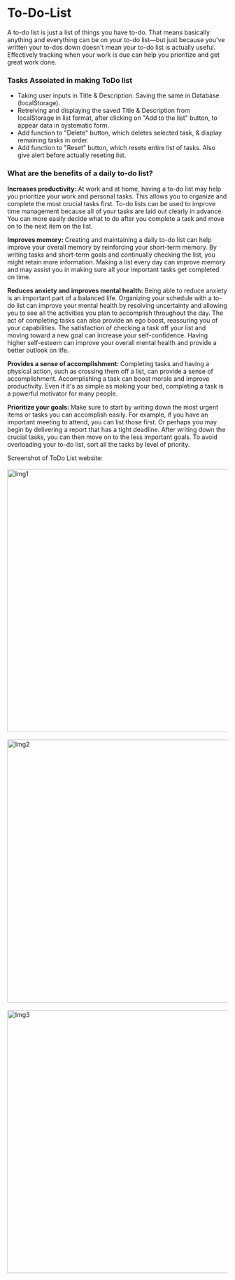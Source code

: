 # To-Do-List
<div>A to-do list is just a list of things you have to-do. That means basically anything and everything can be on your to-do list—but just because you've written your to-dos down doesn't mean your to-do list is actually useful. Effectively tracking when your work is due can help you prioritize and get great work done.</div>

<h3>Tasks Assoiated in making ToDo list</h3>
<div>
  <ul>
      <li>Taking user inputs in Title & Description. Saving the same in Database (localStorage).</li>
      <li>Retreiving and displaying the saved Title & Description from localStorage in list format, after clicking on "Add to the list" button, to appear data in systematic form.</li>
      <li>Add function to "Delete" button, which deletes selected task, & display remaining tasks in order.</li>
      <li>Add function to "Reset" button, which resets entire list of tasks. Also give alert before actually reseting list.</li>
  </ul>   
</div>

<h3>What are the benefits of a daily to-do list?</h3>
<div>
<p>
<b>Increases productivity: </b>
At work and at home, having a to-do list may help you prioritize your work and personal tasks. This allows you to organize and complete the most crucial tasks first. To-do lists can be used to improve time management because all of your tasks are laid out clearly in advance. You can more easily decide what to do after you complete a task and move on to the next item on the list.</p>

<p>
<b>Improves memory: </b>
Creating and maintaining a daily to-do list can help improve your overall memory by reinforcing your short-term memory. By writing tasks and short-term goals and continually checking the list, you might retain more information. Making a list every day can improve memory and may assist you in making sure all your important tasks get completed on time.</p>

<p>
<b>Reduces anxiety and improves mental health: </b>
Being able to reduce anxiety is an important part of a balanced life. Organizing your schedule with a to-do list can improve your mental health by resolving uncertainty and allowing you to see all the activities you plan to accomplish throughout the day. The act of completing tasks can also provide an ego boost, reassuring you of your capabilities. The satisfaction of checking a task off your list and moving toward a new goal can increase your self-confidence. Having higher self-esteem can improve your overall mental health and provide a better outlook on life.</p>

<p>
<b>Provides a sense of accomplishment: </b>
Completing tasks and having a physical action, such as crossing them off a list, can provide a sense of accomplishment. Accomplishing a task can boost morale and improve productivity. Even if it's as simple as making your bed, completing a task is a powerful motivator for many people.</p>

<p>
<b>Prioritize your goals: </b>
Make sure to start by writing down the most urgent items or tasks you can accomplish easily. For example, if you have an important meeting to attend, you can list those first. Or perhaps you may begin by delivering a report that has a tight deadline. After writing down the crucial tasks, you can then move on to the less important goals. To avoid overloading your to-do list, sort all the tasks by level of priority. </p>
</div>

<div>
Screenshot of ToDo List website:
</div>
<br>
<img src="https://github.com/ShubhamSKhedekar/To-Do-List/assets/125666627/c22826e5-f45b-44ab-a518-a656a501de41.png" alt="Img1" width="600px"> 
<br><br>
<img src="https://github.com/ShubhamSKhedekar/To-Do-List/assets/125666627/f8d46955-2aa5-4dd1-ad13-d27cb48cb6e1.png" alt="Img2" width="600px">
<br><br>
<img src="https://github.com/ShubhamSKhedekar/To-Do-List/assets/125666627/791c8f2c-f9e2-4334-afd2-204bcb17265a.png" alt="Img3" width="600px">
